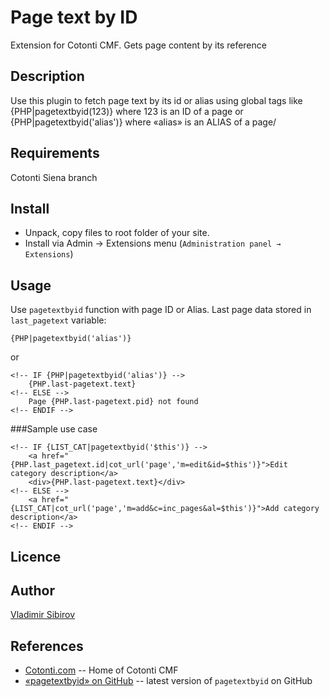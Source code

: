 Page text by ID
===================

Extension for Cotonti CMF. Gets page content by its reference

Description
-----------

Use this plugin to fetch page text by its id or alias using global tags 
like {PHP|pagetextbyid(123)} where 123 is an ID of a page or 
{PHP|pagetextbyid(\'alias\')} where «alias» is an ALIAS of a page/


Requirements
------------

Cotonti Siena branch


Install
-------

* Unpack, copy files to root folder of your site.
* Install via Admin → Extensions menu (`Administration panel → Extensions`)

Usage
-----

Use `pagetextbyid` function with page ID or Alias. Last page data stored in `last_pagetext` variable:


	{PHP|pagetextbyid('alias')}

or

	<!-- IF {PHP|pagetextbyid('alias')} -->
		{PHP.last-pagetext.text}
	<!-- ELSE -->      
		Page {PHP.last-pagetext.pid} not found
	<!-- ENDIF -->


###Sample use case 


    <!-- IF {LIST_CAT|pagetextbyid('$this')} -->
    	<a href="{PHP.last_pagetext.id|cot_url('page','m=edit&id=$this')}">Edit category description</a>
    	<div>{PHP.last-pagetext.text}</div>
    <!-- ELSE -->
    	<a href="{LIST_CAT|cot_url('page','m=add&c=inc_pages&al=$this')}">Add category description</a>
    <!-- ENDIF -->



Licence
-------




Author
------

[Vladimir Sibirov](https://github.com/trustmaster/)

References
----------

* [Cotonti.com](http://Cotonti.com/) -- Home of Cotonti CMF
* [«pagetextbyid» on GitHub](https://github.com/trustmaster/cot-pagetextbyid) -- latest version of `pagetextbyid` on GitHub
